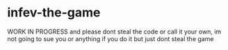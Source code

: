 # infev-the-game
WORK IN PROGRESS
and please dont steal the code or call it your own, im not going to sue you or anything if you do it but just dont steal the game

